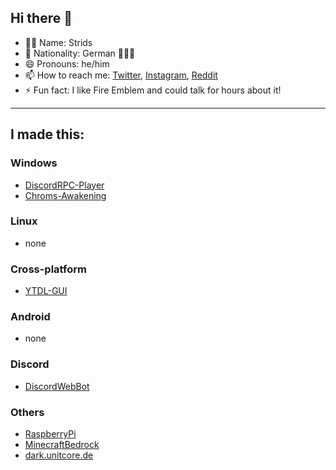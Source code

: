 ## Hi there 👋
- 👨‍💻 Name: Strids
- 🚩 Nationality: German 🖤💖💛
- 😄 Pronouns: he/him
- 📫 How to reach me: [Twitter](https://twitter.com/rog_nineteen), [Instagram](https://www.instagram.com/rog_nineteen/), [Reddit](https://www.reddit.com/user/rog_nineteen)
- ⚡ Fun fact: I like Fire Emblem and could talk for hours about it!

<hr>

## I made this:
### Windows
* [DiscordRPC-Player](https://github.com/Stridsvagn69420/DiscordRPC-Player)
* [Chroms-Awakening](https://github.com/Stridsvagn69420/Chroms-Awakening)

### Linux
* none

### Cross-platform
* [YTDL-GUI](https://github.com/Stridsvagn69420/YTDL-GUI)

### Android
* none

### Discord
* [DiscordWebBot](https://github.com/Stridsvagn69420/DiscordWebBot)

### Others
* [RaspberryPi](https://github.com/Stridsvagn69420/RaspberryPi)
* [MinecraftBedrock](https://github.com/Stridsvagn69420/MinecraftBedrock)
* [dark.unitcore.de](https://github.com/Stridsvagn69420/dark.unitcore.de)